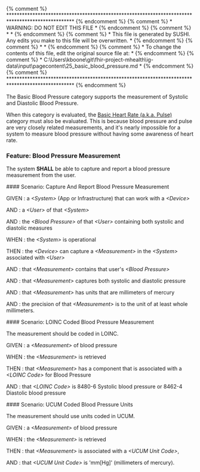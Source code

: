 {% comment %} ************************************************************************************************* {% endcomment %}
{% comment %} *                                WARNING: DO NOT EDIT THIS FILE                                 * {% endcomment %}
{% comment %} *                                                                                               * {% endcomment %}
{% comment %} * This file is generated by SUSHI. Any edits you make to this file will be overwritten.         * {% endcomment %}
{% comment %} *                                                                                               * {% endcomment %}
{% comment %} * To change the contents of this file, edit the original source file at:                        * {% endcomment %}
{% comment %} * C:\Users\kboone\git\fhir-project-mhealth\ig-data\input\pagecontent\25_basic_blood_pressure.md * {% endcomment %}
{% comment %} ************************************************************************************************* {% endcomment %}

The Basic Blood Pressure category supports the measurement of Systolic and Diastolic Blood Pressure.

When this category is evaluated, the [Basic Heart Rate (a.k.a. Pulse)](basic_heart_rate.html)
category must also be evaluated.  This is because blood pressure and pulse are very
closely related measurements, and it's nearly impossible for a system to measure blood
pressure without having some awareness of heart rate.
<span id='blood-pressure-measurement'/>
### <span class='glyphicon glyphicon-phone'/> <span class='glyphicon glyphicon-dashboard'/> <span class='glyphicon glyphicon-cloud'/> Feature: Blood Pressure Measurement

The system **SHALL** be able to capture and report a blood pressure measurement from the user.


<span id='capture-and-report-blood-pressure-measurement'/>
#### <span class='glyphicon text-success glyphicon-phone'/> <span class='glyphicon text-success glyphicon-dashboard'/> <span class='glyphicon text-success glyphicon-cloud'/> Scenario: Capture And Report Blood Pressure Measurement


GIVEN
: a <i>&lt;System&gt;</i> (App or Infrastructure) that can work with a <i>&lt;Device&gt;</i>

   AND
   : a <i>&lt;User&gt;</i> of that <i>&lt;System&gt;</i>

   AND
   : the <i>&lt;Blood Pressure&gt;</i> of that <i>&lt;User&gt;</i> containing both systolic and diastolic measures

WHEN
: the <i>&lt;System&gt;</i> is operational

THEN
: the <i>&lt;Device&gt;</i> can capture a <i>&lt;Measurement&gt;</i> in the <i>&lt;System&gt;</i> associated with <i>&lt;User&gt;</i>

   AND
   : that <i>&lt;Measurement&gt;</i> contains that user's <i>&lt;Blood Pressure&gt;</i>

   AND
   : that <i>&lt;Measurement&gt;</i> captures both systolic and diastolic pressure

   AND
   : that <i>&lt;Measurement&gt;</i> has units that are millimeters of mercury

   AND
   : the precision of that <i>&lt;Measurement&gt;</i> is to the unit of at least whole millimeters.


<span id='loinc-coded-blood-pressure-measurement'/>
#### <span class='glyphicon text-info glyphicon-phone'/> <span class='glyphicon text-info glyphicon-cloud'/> Scenario: LOINC Coded Blood Pressure Measurement

The measurement should be coded in LOINC.

GIVEN
: a <i>&lt;Measurement&gt;</i> of blood pressure

WHEN
: the <i>&lt;Measurement&gt;</i> is retrieved

THEN
: that <i>&lt;Measurement&gt;</i> has a component that is associated with a <i>&lt;LOINC Code&gt;</i> for Blood Pressure

   AND
   : that <i>&lt;LOINC Code&gt;</i> is 8480-6 Systolic blood pressure or 8462-4 Diastolic blood pressure


<span id='ucum-coded-blood-pressure-units'/>
#### <span class='glyphicon text-info glyphicon-phone'/> <span class='glyphicon text-info glyphicon-cloud'/> Scenario: UCUM Coded Blood Pressure Units

The measurement should use units coded in UCUM.

GIVEN
: a <i>&lt;Measurement&gt;</i> of blood pressure

WHEN
: the <i>&lt;Measurement&gt;</i> is retrieved

THEN
: that <i>&lt;Measurement&gt;</i> is associated with a <i>&lt;UCUM Unit Code&gt;</i>,

   AND
   : that <i>&lt;UCUM Unit Code&gt;</i> is 'mm[Hg]' (millimeters of mercury).

